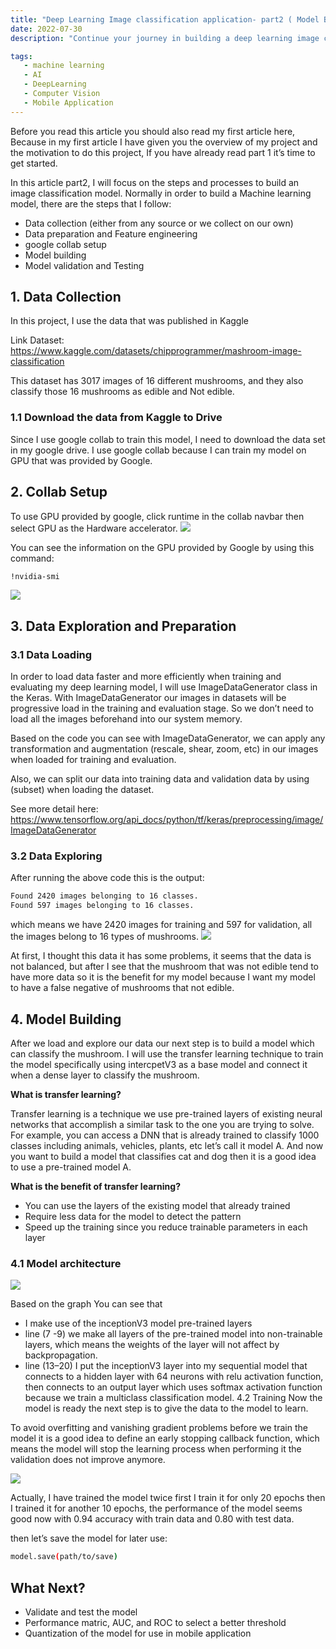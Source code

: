 ```yaml
---
title: "Deep Learning Image classification application- part2 ( Model Building) "
date: 2022-07-30
description: "Continue your journey in building a deep learning image classification app! In Part 2, we dive into model development—covering dataset preparation, CNN architecture design, training strategies, and performance evaluation. "

tags:
   - machine learning 
   - AI
   - DeepLearning
   - Computer Vision
   - Mobile Application
---
```


Before you read this article you should also read my first article here, Because in my first article I have given you the overview of my project and the motivation to do this project, If you have already read part 1 it’s time to get started.

In this article part2, I will focus on the steps and processes to build an image classification model. Normally in order to build a Machine learning model, there are the steps that I follow:

- Data collection (either from any source or we collect on our own)
- Data preparation and Feature engineering
- google collab setup
- Model building
- Model validation and Testing

## 1. Data Collection
In this project, I use the data that was published in Kaggle

Link Dataset: https://www.kaggle.com/datasets/chipprogrammer/mashroom-image-classification

This dataset has 3017 images of 16 different mushrooms, and they also classify those 16 mushrooms as edible and Not edible.

### 1.1 Download the data from Kaggle to Drive
Since I use google collab to train this model, I need to download the data set in my google drive. I use google collab because I can train my model on GPU that was provided by Google.
<script src="https://gist.github.com/seabnavin19/44a8bcfae6d1a3023c2066552ea0fe69.js"></script>

## 2. Collab Setup
To use GPU provided by google, click runtime in the collab navbar then select GPU as the Hardware accelerator.
![](https://raw.githubusercontent.com/seabnavin19/Resource-For-Public-Article/main/Articles/2022_07_30_deeplearning_image_classification_part_2/1_0.webp)

You can see the information on the GPU provided by Google by using this command:
```bash
!nvidia-smi
```
![](https://raw.githubusercontent.com/seabnavin19/Resource-For-Public-Article/main/Articles/2022_07_30_deeplearning_image_classification_part_2/2_0.webp)

## 3. Data Exploration and Preparation
### 3.1 Data Loading
In order to load data faster and more efficiently when training and evaluating my deep learning model, I will use ImageDataGenerator class in the Keras. With ImageDataGenerator our images in datasets will be progressive load in the training and evaluation stage. So we don’t need to load all the images beforehand into our system memory.
<script src="https://gist.github.com/seabnavin19/41c49218fab7c45d75b8aef925110ebe.js"></script>

Based on the code you can see with ImageDataGenerator, we can apply any transformation and augmentation (rescale, shear, zoom, etc) in our images when loaded for training and evaluation.

Also, we can split our data into training data and validation data by using (subset) when loading the dataset.

See more detail here: https://www.tensorflow.org/api_docs/python/tf/keras/preprocessing/image/ImageDataGenerator

### 3.2 Data Exploring
After running the above code this is the output:
```bash
Found 2420 images belonging to 16 classes. 
Found 597 images belonging to 16 classes.
```
which means we have 2420 images for training and 597 for validation, all the images belong to 16 types of mushrooms.
![](https://raw.githubusercontent.com/seabnavin19/Resource-For-Public-Article/main/Articles/2022_07_30_deeplearning_image_classification_part_2/3_0.webp)

At first, I thought this data it has some problems, it seems that the data is not balanced, but after I see that the mushroom that was not edible tend to have more data so it is the benefit for my model because I want my model to have a false negative of mushrooms that not edible.

## 4. Model Building
After we load and explore our data our next step is to build a model which can classify the mushroom. I will use the transfer learning technique to train the model specifically using intercpetV3 as a base model and connect it when a dense layer to classify the mushroom.

**What is transfer learning?**

Transfer learning is a technique we use pre-trained layers of existing neural networks that accomplish a similar task to the one you are trying to solve. For example, you can access a DNN that is already trained to classify 1000 classes including animals, vehicles, plants, etc let’s call it model A. And now you want to build a model that classifies cat and dog then it is a good idea to use a pre-trained model A.

**What is the benefit of transfer learning?**

- You can use the layers of the existing model that already trained
- Require less data for the model to detect the pattern
- Speed up the training since you reduce trainable parameters in each layer

### 4.1 Model architecture
![](https://raw.githubusercontent.com/seabnavin19/Resource-For-Public-Article/main/Articles/2022_07_30_deeplearning_image_classification_part_2/4_0.webp)
<script src="https://gist.github.com/seabnavin19/f207e5d29e93cbbf975cacb5e31ee3e2.js"></script>

Based on the graph You can see that

- I make use of the inceptionV3 model pre-trained layers
- line (7 -9) we make all layers of the pre-trained model into non-trainable layers, which means the weights of the layer will not affect by backpropagation.
- line (13–20) I put the inceptionV3 layer into my sequential model that connects to a hidden layer with 64 neurons with relu activation function, then connects to an output layer which uses softmax activation function because we train a multiclass classification model.
4.2 Training
Now the model is ready the next step is to give the data to the model to learn.

To avoid overfitting and vanishing gradient problems before we train the model it is a good idea to define an early stopping callback function, which means the model will stop the learning process when performing it the validation does not improve anymore.
<script src="https://gist.github.com/seabnavin19/45a797e72cc31a5bca9a031630586959.js"></script>

![](https://raw.githubusercontent.com/seabnavin19/Resource-For-Public-Article/main/Articles/2022_07_30_deeplearning_image_classification_part_2/5_0.webp)


Actually, I have trained the model twice first I train it for only 20 epochs then I trained it for another 10 epochs, the performance of the model seems good now with 0.94 accuracy with train data and 0.80 with test data.

then let’s save the model for later use:
```bash
model.save(path/to/save)
```
## What Next?

- Validate and test the model
- Performance matric, AUC, and ROC to select a better threshold
- Quantization of the model for use in mobile application
